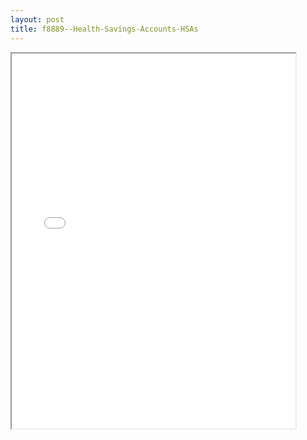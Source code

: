 ```yaml
---
layout: post
title: f8889--Health-Savings-Accounts-HSAs
---
```


<div class="pdf-container">
<iframe src="/ea/assets/pdfs/f8889--Health-Savings-Accounts-HSAs.pdf" height="600" width="90%" allowFullScreen="true"></iframe>
</div>

